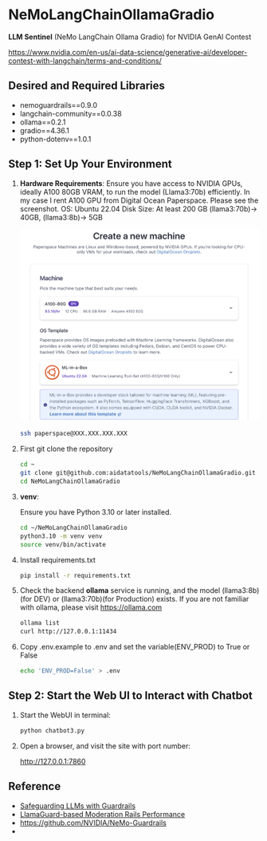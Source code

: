 # NeMoLangChainOllamaGradio

**LLM Sentinel** (NeMo LangChain Ollama Gradio) for NVIDIA GenAI Contest

<https://www.nvidia.com/en-us/ai-data-science/generative-ai/developer-contest-with-langchain/terms-and-conditions/>

## Desired and Required Libraries

- nemoguardrails==0.9.0
- langchain-community==0.0.38
- ollama==0.2.1
- gradio==4.36.1
- python-dotenv==1.0.1

## Step 1: Set Up Your Environment

1. **Hardware Requirements**: Ensure you have access to NVIDIA GPUs, ideally A100 80GB VRAM, to run the model (Llama3:70b) efficiently. In my case I rent A100 GPU from Digital Ocean Paperspace. Please see the screenshot. OS: Ubuntu 22.04 Disk Size: At least 200 GB (llama3:70b)-> 40GB, (llama3:8b)-> 5GB

   ![create_a_new_machine](img/create_a_new_machine.png "create_a_new_machine")

   ```bash
   ssh paperspace@XXX.XXX.XXX.XXX
   ```

1. First git clone the repository

   ```bash
   cd ~
   git clone git@github.com:aidatatools/NeMoLangChainOllamaGradio.git
   cd NeMoLangChainOllamaGradio
   ```

1. **venv**:

   Ensure you have Python 3.10 or later installed.

   ```bash
   cd ~/NeMoLangChainOllamaGradio
   python3.10 -m venv venv
   source venv/bin/activate
   ```

1. Install requirements.txt

   ```bash
   pip install -r requirements.txt
   ```

1. Check the backend **ollama** service is running, and the model (llama3:8b)(for DEV) or (llama3:70b)(for Production) exists. If you are not familiar with ollama, please visit <https://ollama.com>

   ```bash
   ollama list
   curl http://127.0.0.1:11434
   ```

1. Copy .env.example to .env and set the variable(ENV_PROD) to True or False

   ```bash
   echo 'ENV_PROD=False' > .env
   ```

## Step 2: Start the Web UI to Interact with Chatbot

1. Start the WebUI in terminal:

   ```bash
   python chatbot3.py
   ```

1. Open a browser, and visit the site with port number:

   <http://127.0.0.1:7860>

## Reference

- [Safeguarding LLMs with Guardrails](https://towardsdatascience.com/safeguarding-llms-with-guardrails-4f5d9f57cff2)
- [LlamaGuard-based Moderation Rails Performance](https://github.com/NVIDIA/NeMo-Guardrails/blob/develop/docs/evaluation/README.md#llamaguard-based-moderation-rails-performance)
- <https://github.com/NVIDIA/NeMo-Guardrails>
-

